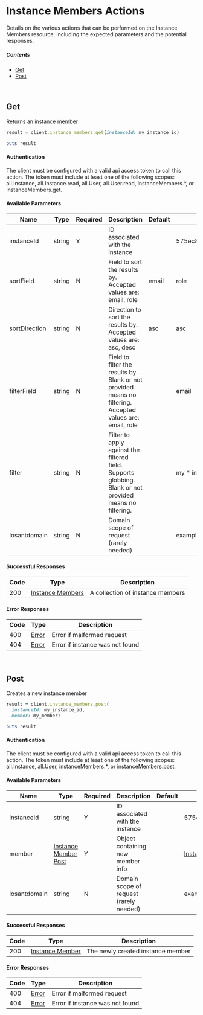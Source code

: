 # Instance Members Actions

Details on the various actions that can be performed on the
Instance Members resource, including the expected
parameters and the potential responses.

##### Contents

*   [Get](#get)
*   [Post](#post)

<br/>

## Get

Returns an instance member

```ruby
result = client.instance_members.get(instanceId: my_instance_id)

puts result
```

#### Authentication
The client must be configured with a valid api access token to call this
action. The token must include at least one of the following scopes:
all.Instance, all.Instance.read, all.User, all.User.read, instanceMembers.*, or instanceMembers.get.

#### Available Parameters

| Name | Type | Required | Description | Default | Example |
| ---- | ---- | -------- | ----------- | ------- | ------- |
| instanceId | string | Y | ID associated with the instance |  | 575ec8687ae143cd83dc4a97 |
| sortField | string | N | Field to sort the results by. Accepted values are: email, role | email | role |
| sortDirection | string | N | Direction to sort the results by. Accepted values are: asc, desc | asc | asc |
| filterField | string | N | Field to filter the results by. Blank or not provided means no filtering. Accepted values are: email, role |  | email |
| filter | string | N | Filter to apply against the filtered field. Supports globbing. Blank or not provided means no filtering. |  | my * instance |
| losantdomain | string | N | Domain scope of request (rarely needed) |  | example.com |

#### Successful Responses

| Code | Type | Description |
| ---- | ---- | ----------- |
| 200 | [Instance Members](_schemas.md#instance-members) | A collection of instance members |

#### Error Responses

| Code | Type | Description |
| ---- | ---- | ----------- |
| 400 | [Error](_schemas.md#error) | Error if malformed request |
| 404 | [Error](_schemas.md#error) | Error if instance was not found |

<br/>

## Post

Creates a new instance member

```ruby
result = client.instance_members.post(
  instanceId: my_instance_id,
  member: my_member)

puts result
```

#### Authentication
The client must be configured with a valid api access token to call this
action. The token must include at least one of the following scopes:
all.Instance, all.User, instanceMembers.*, or instanceMembers.post.

#### Available Parameters

| Name | Type | Required | Description | Default | Example |
| ---- | ---- | -------- | ----------- | ------- | ------- |
| instanceId | string | Y | ID associated with the instance |  | 575ec8687ae143cd83dc4a97 |
| member | [Instance Member Post](_schemas.md#instance-member-post) | Y | Object containing new member info |  | [Instance Member Post Example](_schemas.md#instance-member-post-example) |
| losantdomain | string | N | Domain scope of request (rarely needed) |  | example.com |

#### Successful Responses

| Code | Type | Description |
| ---- | ---- | ----------- |
| 200 | [Instance Member](_schemas.md#instance-member) | The newly created instance member |

#### Error Responses

| Code | Type | Description |
| ---- | ---- | ----------- |
| 400 | [Error](_schemas.md#error) | Error if malformed request |
| 404 | [Error](_schemas.md#error) | Error if instance was not found |
